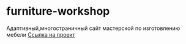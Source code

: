 # furniture-workshop
Адаптивный,многостраничный сайт мастерской по изготовлению мебели
[Ссылка на проект](https://antb2142.github.io/furniture-workshop/index.html)
